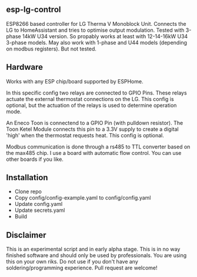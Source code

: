 ## esp-lg-control
ESP8266 based controller for LG Therma V Monoblock Unit.
Connects the LG to HomeAssistant and tries to optimise output modulation.
Tested with 3-phase 14kW U34 version. So propably works at least with 12-14-16kW U34 3-phase models. May also work with 1-phase and U44 models (depending on modbus registers). But not tested.

## Hardware
Works with any ESP chip/board supported by ESPHome.

In this specific config two relays are connected to GPIO Pins. These relays actuate the external thermostat connections on the LG. This config is optional, but the actuation of the relays is used to determine operation mode.

An Eneco Toon is connectend to a GPIO Pin (with pulldown resistor). The Toon Ketel Module connects this pin to a 3.3V supply to create a digital 'high' when the thermostat requests heat. This config is optional.

Modbus communication is done through a rs485 to TTL converter based on the max485 chip. I use a board with automatic flow control. You can use other boards if you like. 

## Installation
* Clone repo
* Copy config/config-example.yaml to config/config.yaml
* Update config.yaml
* Update secrets.yaml
* Build

## Disclaimer
This is an experimental script and in early alpha stage. This is in no way finished software and should only be used by professionals. You are using this on your own riks. Do not use if you don't have any soldering/programming experience. Pull request are welcome! 
